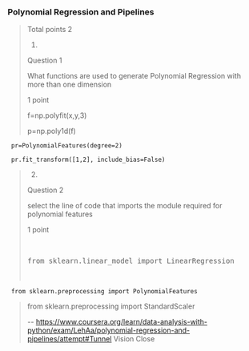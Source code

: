 ### Polynomial Regression and Pipelines
> 
> Total points 2
> 
> 1.
> 
> Question 1
> 
> What functions are used to generate Polynomial Regression with more than one dimension
> 
> 1 point
> 
> f=np.polyfit(x,y,3)
> 
> p=np.poly1d(f)
> 

     pr=PolynomialFeatures(degree=2)
     
     pr.fit_transform([1,2], include_bias=False)
> 
> 
> 2.
> 
> Question 2
> 
> select the line of code that imports the module required for polynomial features
> 
> 1 point
> 
>  <pre contenteditable="false" data-language="python" style="opacity: 1;" tabindex="0">
> 
> 
> from sklearn.linear_model import LinearRegression
> 

     from sklearn.preprocessing import PolynomialFeatures
> 
> from sklearn.preprocessing import StandardScaler
> 
>
> -- https://www.coursera.org/learn/data-analysis-with-python/exam/LehAa/polynomial-regression-and-pipelines/attempt#Tunnel Vision Close

